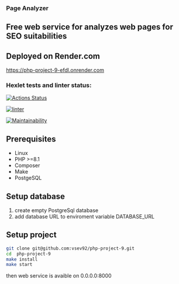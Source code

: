 ### Page Analyzer

## Free web service for analyzes web pages for SEO suitabilities

## Deployed on Render.com
https://php-project-9-efdl.onrender.com

### Hexlet tests and linter status:
[![Actions Status](https://github.com/vsev92/php-project-9/actions/workflows/hexlet-check.yml/badge.svg)](https://github.com/vsev92/php-project-9/actions)

[![linter](https://github.com/vsev92/php-project-9/actions/workflows/linter.yml/badge.svg)](https://github.com/vsev92/php-project-9/actions/workflows/linter.yml)

[![Maintainability](https://api.codeclimate.com/v1/badges/47515ca90f78cd4200ac/maintainability)](https://codeclimate.com/github/vsev92/php-project-9/maintainability)

## Prerequisites

* Linux
* PHP >=8.1
* Composer
* Make
* PostgeSQL

## Setup database
1. create empty PostgreSql database
2. add database URL to enviroment variable DATABASE_URL

## Setup project
```bash
git clone git@github.com:vsev92/php-project-9.git
cd  php-project-9
make install
make start
```
then web service is avaible on 0.0.0.0:8000


